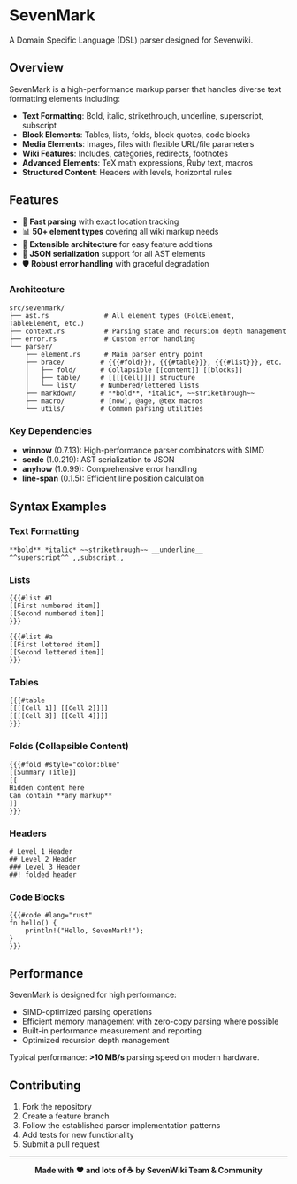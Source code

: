# SevenMark

A Domain Specific Language (DSL) parser designed for Sevenwiki.

## Overview

SevenMark is a high-performance markup parser that handles diverse text formatting elements including:

- **Text Formatting**: Bold, italic, strikethrough, underline, superscript, subscript
- **Block Elements**: Tables, lists, folds, block quotes, code blocks
- **Media Elements**: Images, files with flexible URL/file parameters
- **Wiki Features**: Includes, categories, redirects, footnotes
- **Advanced Elements**: TeX math expressions, Ruby text, macros
- **Structured Content**: Headers with levels, horizontal rules

## Features

- 🚀 **Fast parsing** with exact location tracking
- 📊 **50+ element types** covering all wiki markup needs
- 🎯 **Extensible architecture** for easy feature additions  
- 📍 **JSON serialization** support for all AST elements
- 🛡️ **Robust error handling** with graceful degradation

### Architecture

```
src/sevenmark/
├── ast.rs              # All element types (FoldElement, TableElement, etc.)
├── context.rs          # Parsing state and recursion depth management  
├── error.rs            # Custom error handling
└── parser/
    ├── element.rs      # Main parser entry point
    ├── brace/         # {{{#fold}}}, {{{#table}}}, {{{#list}}}, etc.
    │   ├── fold/      # Collapsible [[content]] [[blocks]]
    │   ├── table/     # [[[[Cell]]]] structure
    │   └── list/      # Numbered/lettered lists
    ├── markdown/      # **bold**, *italic*, ~~strikethrough~~
    ├── macro/         # [now], @age, @tex macros
    └── utils/         # Common parsing utilities
```

### Key Dependencies

- **winnow** (0.7.13): High-performance parser combinators with SIMD
- **serde** (1.0.219): AST serialization to JSON
- **anyhow** (1.0.99): Comprehensive error handling
- **line-span** (0.1.5): Efficient line position calculation

## Syntax Examples

### Text Formatting
```
**bold** *italic* ~~strikethrough~~ __underline__
^^superscript^^ ,,subscript,,
```

### Lists
```
{{{#list #1
[[First numbered item]]
[[Second numbered item]]
}}}

{{{#list #a
[[First lettered item]]  
[[Second lettered item]]
}}}
```

### Tables
```
{{{#table
[[[[Cell 1]] [[Cell 2]]]]
[[[[Cell 3]] [[Cell 4]]]]
}}}
```

### Folds (Collapsible Content)
```
{{{#fold #style="color:blue"
[[Summary Title]]
[[
Hidden content here
Can contain **any markup**
]]
}}}
```

### Headers
```
# Level 1 Header 
## Level 2 Header 
### Level 3 Header
##! folded header
```

### Code Blocks
```
{{{#code #lang="rust"
fn hello() {
    println!("Hello, SevenMark!");
}
}}}
```

## Performance

SevenMark is designed for high performance:
- SIMD-optimized parsing operations
- Efficient memory management with zero-copy parsing where possible
- Built-in performance measurement and reporting
- Optimized recursion depth management

Typical performance: **>10 MB/s** parsing speed on modern hardware.

## Contributing

1. Fork the repository
2. Create a feature branch
3. Follow the established parser implementation patterns
4. Add tests for new functionality
5. Submit a pull request

---

<div align="center">
<b>Made with ♥️ and lots of ☕ by SevenWiki Team & Community</b>
</div>
